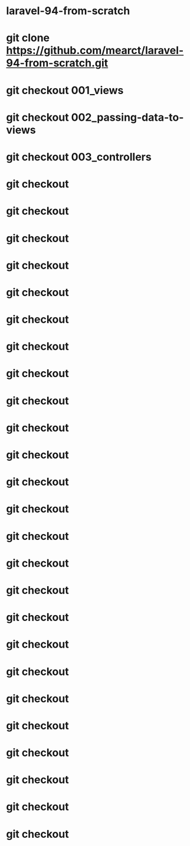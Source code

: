 # laravel-94-from-scratch

# git clone https://github.com/mearct/laravel-94-from-scratch.git
# git checkout 001_views
# git checkout 002_passing-data-to-views
# git checkout 003_controllers
# git checkout 
# git checkout 
# git checkout 
# git checkout 
# git checkout 
# git checkout 
# git checkout 
# git checkout 
# git checkout 
# git checkout 
# git checkout 
# git checkout 
# git checkout 
# git checkout 
# git checkout 
# git checkout 
# git checkout 
# git checkout 
# git checkout 
# git checkout 
# git checkout 
# git checkout 
# git checkout 
# git checkout 
# git checkout
